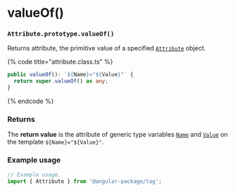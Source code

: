 # valueOf()

### `Attribute.prototype.valueOf()`

Returns attribute, the primitive value of a specified [`Attribute`](../../attribute.md) object.

{% code title="attribute.class.ts" %}
```typescript
public valueOf(): `${Name}="${Value}"` {
  return super.valueOf() as any;
}
```
{% endcode %}

### Returns

The **return value** is the attribute of generic type variables [`Name`](../../generic-type-variables.md#wrap-opening) and [`Value`](../../generic-type-variables.md#attribute-less-than...-value-greater-than) on the template `${Name}="${Value}"`.

### Example usage

```typescript
// Example usage.
import { Attribute } from '@angular-package/tag';


```
